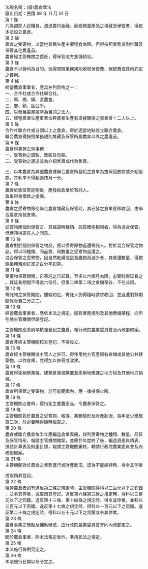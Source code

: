 法規名稱：(廢)農倉業法  
廢止日期：民國 89 年 11 月 01 日  
第 1 條  
凡為調節人民糧食，流通農村金融，而經營農產品之堆藏及保管者，得依  
本法設立農倉。  
第 2 條  
農倉之受寄物，以當地農民生產主要糧食為限。但得按照業務規則堆藏及  
保管其他農產品。  
農倉經主管機關之委託，得保管地方倉儲積谷。  
第 3 條  
農倉不以營利為目的。但得按照業務規則收取保管費、保險費或其他約定  
之費用。  
第 4 條  
經營農倉事業者，應具左列資格之一：  
一、合作社或合作社聯合社。  
二、縣、鄉、鎮、區農會。  
三、鄉、鎮、區公所。  
四、以發展農業經濟為目的之法人。  
五、經營農業生產事業或與農業生產有直接關係之事業者十二人以上。  
第 5 條  
合作社聯合社或五個以上之農倉，得於適當地點設立聯合農倉。  
聯合農倉得按照業務規則堆藏及保管所屬農倉以外之農產品。  
第 6 條  
農倉得兼營左列事務：  
一、受寄物之調製、改裝及包裝。  
二、受寄物之運送並為介紹售賣或代為售賣。  


三、以本農倉為其他農倉或聯合農倉所發給之倉單為擔保而放款或介紹借  
款，其利率不得超過按月一分。  
第 7 條  
農倉於收受寄託物後，應發給倉單於寄託人。  
倉單得為借款之擔保。  
第 8 條  
農倉之受寄物移交聯合農倉堆藏及保管時，其已發之倉單應即收回，由聯  
合農倉換發倉單。  
第 9 條  
受寄物應個別保管之，其經證明種類、品質確係相同者，得為混合保管。  
但應預得寄託人之同意。  
第 10 條  
農倉對於個別保管之物品，應以受寄原物返還寄託人。對於混合保管之物  
品，得以同種類、同品質、同數量之受寄物返還之。  
混合保管之受寄物，因自然乾燥或鼠食蟲蝕而減少者，其應還數量，得按  
照業務規則訂定之百分率扣算。  
第 11 條  
受寄物保管期間，自寄託之日起算，至多以六個月為限。必要時得延長之  
。其延長期間不得逾六個月。但第二條第二項之倉儲積谷，不在此限。  
第 12 條  
寄託物之保管期間，雖經約定，寄託人仍得隨時請求收回，並返還剩餘期  
間保管費三分之二。  
第 13 條  
經營農倉事業者，應依本法之規定，擬具業務規則及其他應備章程，向所  
在地主管機關申請登記。  


主管機關應將前項核准登記之農倉，報行政院農業委員會及內政部備案。  
第 14 條  
農倉非經主管機關核准登記，不得設立。  
第 15 條  
農倉經主管機關或主管人之許可，得使用地方官產原有倉儲或其他公共建  
築物，以作倉庫，並得加以修葺或改建。  
第 16 條  
農倉得免納營業稅、建築倉庫或購置倉庫用地應課之地方稅及其他地方捐  
稅。  
第 17 條  
農倉所保管之受寄物，於可能範圍內，應一律投保火險。  
第 18 條  
主管機關必要時，得指定主要農產品，令農倉保管之。  
第 19 條  
主管機關對於農倉之受寄物、帳簿、業務情形及財產狀況，每年至少應檢  
查二次，於必要時得隨時檢查之。  
第 20 條  
農倉或聯合農倉每半年應編造倉單表冊，詳列受寄物之種類、數量、品質  
及保管情形，報請主管機關備案，並應於年度終了後，編造資產負債表、  
損益計算表及財產目錄，報請主管機關審核，轉請行政院農業委員會及內  
政部備案。  
第 21 條  
主管機關對於農倉之業務進行或財產狀況，認為不能維持時，得令其停業  


或取銷其登記。  
第 22 條  
經營農倉者如有違反第三條之規定時，主管機關得科以三百元以下之罰鍰  
，並令其停業，或取銷其登記。違反第六條第三款之規定時，得科以三百  
元以下之罰鍰。違反第十三條、第十四條之規定時，得令其停業，並科以  
三百元以下罰鍰。違反第十七條之規定時，得科以一百元以下之罰鍰。違  
反第二十條之規定時，得科以五十元以下之罰鍰或令其停業。  
第 23 條  
農倉事業之獎勵及補助辦法，由行政院農業委員會會同內政部定之。  
第 24 條  
關於農倉事業，除本法規定者外，準用民法之規定。  
第 25 條  
本法施行條例另定之。  
第 26 條  
本法施行日期以命令定之。  


